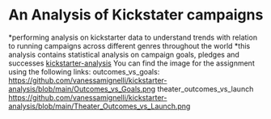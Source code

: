 # An Analysis of Kickstater campaigns
*performing analysis on kickstarter data to understand trends with relation to running campaigns across different genres throughout the world
*this analysis contains statistical analysis on campaign goals, pledges and successes
[kickstarter-analysis](https://github.com/vanessamignelli/kickstarter-analysis/blob/main/data-1-1-3-StarterBook.xlsx)
You can find the image for the assignment using the following links:
outcomes_vs_goals: https://github.com/vanessamignelli/kickstarter-analysis/blob/main/Outcomes_vs_Goals.png
theater_outcomes_vs_launch https://github.com/vanessamignelli/kickstarter-analysis/blob/main/Theater_Outcomes_vs_Launch.png
